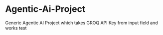 # Agentic-Ai-Project
Generic Agentic AI Project which takes GROQ API Key from input field and works test

